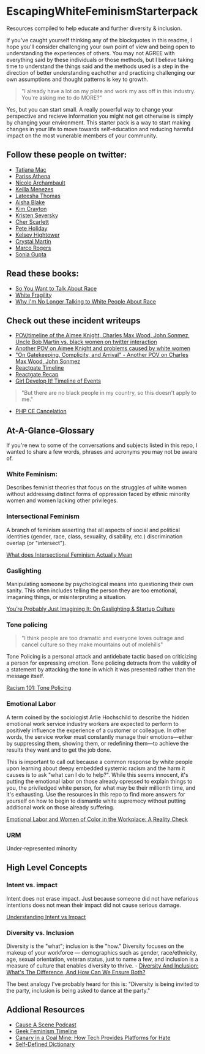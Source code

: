 # EscapingWhiteFeminismStarterpack

Resources compiled to help educate and further diversity & inclusion. 

If you've caught yourself thinking any of the blockquotes in this readme, I hope you'll consider challenging your own point of view and being open to understanding the experiences of others. You may not AGREE with everything said by these individuals or those methods, but I believe taking time to understand the things said and the methods used is a step in the direction of better understanding eachother and practicing challenging our own assumptions and thought patterns is key to growth. 

> "I already have a lot on my plate and work my ass off in this industry. You're asking me to do MORE?"

Yes, but you can start small. A really powerful way to change your perspective and recieve information you might not get otherwise is simply by changing your environment. This starter pack is a way to start making changes in your life to move towards self-education and reducing harmful impact on the most vunerable members of your community. 

## Follow these people on twitter:

- [Tatiana Mac](https://twitter.com/TatianaTMac)
- [Pariss Athena](https://twitter.com/ParissAthena)
- [Nicole Archambault](https://twitter.com/lavie_encode)
- [Keilla Menezes](https://twitter.com/keillamenezes_)
- [Lateesha Thomas](https://twitter.com/lateeshathomas)
- [Aisha Blake](https://twitter.com/AishaBlake)
- [Kim Crayton](https://twitter.com/KimCrayton1)
- [Kristen Seversky](https://twitter.com/KR1573N)
- [Cher Scarlett](https://twitter.com/CHERdotdev)
- [Pete Holiday](https://twitter.com/toomuchpete)
- [Kelsey Hightower](https://twitter.com/kelseyhightower)
- [Crystal Martin](https://twitter.com/codermeow)
- [Marco Rogers](https://twitter.com/polotek)
- [Sonia Gupta](https://twitter.com/soniagupta504)

## Read these books: 

- [So You Want to Talk About Race](https://amazon.com/You-Want-Talk-About-Race/dp/1580058825/ref=sr_1_2?keywords=so+you+want+to+talk+about+race&qid=1574384071&sr=8-2)
- [White Fragility](https://amazon.com/White-Fragility-People-About-Racism/dp/0807047414/ref=sr_1_1_sspa?keywords=so+you+want+to+talk+about+race&qid=1574384071&sr=8-1-spons&psc=1spLa=ZW5jcnlwdGVkUXVhbGlmaWVyPUEzTlM5TkJQRDJQOEFIJmVuY3J5cHRlZElkPUEwOTU3MzM0SzZYRVIxMFlHNzYzJmVuY3J5cHRlZEFkSWQ9QTA0MTEzNzFGSlZJQTE0RkJGMzEmd2lkZ2V0TmFtZT1zcF9hdGYmYWN0aW9uPWNsaWNrUmVkaXJlY3QmZG9Ob3RMb2dDbGljaz10cnVl)
- [Why I'm No Longer Talking to White People About Race](https://amazon.com/Longer-Talking-White-People-About/dp/1635572959/ref=sr_1_15?keywords=so+you+want+to+talk+about+race&qid=1574384137&sr=8-15)

## Check out these incident writeups

- [POV/timeline of the Aimee Knight, Charles Max Wood, John Sonmez, Uncle Bob Martin vs. black women on twitter interaction](https://medium.com/@cherp/propaganda-other-lies-we-tell-4325240379f7)
- [Another POV on Aimee Knight and problems caused by white women](https://medium.com/@DarkSkyLady/white-supremacy-bingo-in-tech-71167f6fc581)
- ["On Gatekeeping, Complicity, and Arrival" - Another POV on Charles Max Wood, John Sonmez](https://avdi.codes/on-gatekeeping-complicity-and-arrival/)
- [Reactgate Timeline](https://docs.google.com/document/d/1g4oh2GGZOsucZfT1YJ5wjDUSk3ntbM3RNAxVs528-NM/edit)
- [Reactgate Recap](https://dev.to/aryanjnyc/ken-wheeler-and-dan-abramov-deactivate-their-twitter-accounts-302)
- [Girl Develop It! Timeline of Events](http://an-open-letter-to-gdi-board.com/timeline/)

> "But there are no black people in my country, so this doesn't apply to me."

- [PHP CE Cancelation](https://wptavern.com/php-central-europe-conference-canceled-due-to-lack-of-speaker-diversity)


## At-A-Glance-Glossary

If you're new to some of the conversations and subjects listed in this repo, I wanted to share a few words, phrases and acronyms you may not be aware of.

### White Feminism: 

Describes feminist theories that focus on the struggles of white women without addressing distinct forms of oppression faced by ethnic minority women and women lacking other privileges. 

### Intersectional Feminism

A branch of feminism asserting that all aspects of social and political identities (gender, race, class, sexuality, disability, etc.) discrimination overlap (or "intersect").

[What does Intersectional Feminism Actually Mean](https://iwda.org.au/what-does-intersectional-feminism-actually-mean/)

### Gaslighting

Manipulating someone by psychological means into questioning their own sanity. This often includes telling the person they are too emotional, imaganing things, or misinterpruting a situation.

[You’re Probably Just Imagining It: On Gaslighting & Startup Culture](https://medium.com/@ruemcclammyhand/youre-probably-just-imagining-it-the-effects-of-gaslighting-on-marginalized-tech-workers-b45cd6a06841)

### Tone policing

> "I think people are too dramatic and everyone loves outrage and cancel culture so they make mountains out of molehills"

Tone Policing is a personal attack and antidebate tactic based on criticizing a person for expressing emotion. Tone policing detracts from the validity of a statement by attacking the tone in which it was presented rather than the message itself.

[Racism 101: Tone Policing](https://medium.com/@tessintrovert/racism-101-tone-policing-92481c044b6a)

### Emotional Labor

A term coined by the sociologist Arlie Hochschild to describe the hidden emotional work service industry workers are expected to perform to positively influence the experience of a customer or colleague. In other words, the service worker must constantly manage their emotions—either by suppressing them, showing them, or redefining them—to achieve the results they want and to get the job done.

This is important to call out because a common response by white people upon learning about deepy embedded systemic racism and the harm it causes is to ask "what can I do to help?". While this seems innocent, it's putting the emotional labor on those already opressed to explain things to you, the priviledged white person, for what may be their millionth time, and it's exhausting. Use the resources in this repo to find more answers for yourself on how to begin to dismantle white supremecy without putting additional work on those already suffering. 

[Emotional Labor and Women of Color in the Workplace: A Reality Check
](https://www.portlandoregon.gov/article/686010)

### URM

Under-represented minority

## High Level Concepts

### Intent vs. impact

Intent does not erase impact. Just because someone did not have nefarious intentions does not mean their impact did not cause serious damage.

[Understanding Intent vs Impact](https://shegeeksout.com/understanding-intent-vs-impact/)

### Diversity vs. Inclusion

Diversity is the "what"; inclusion is the "how." Diversity focuses on the makeup of your workforce — demographics such as gender, race/ethnicity, age, sexual orientation, veteran status, just to name a few, and inclusion is a measure of culture that enables diversity to thrive. - [Diversity And Inclusion: What's The Difference, And How Can We Ensure Both?](https://www.adp.com/spark/articles/2019/03/diversity-and-inclusion-whats-the-difference-and-how-can-we-ensure-both.aspx)

The best analogy I've probably heard for this is: "Diversity is being invited to the party, inclusion is being asked to dance at the party."


## Addional Resources

- [Cause A Scene Podcast](https://hashtagcauseascene.com/podcast/)
- [Geek Feminism Timeline](https://geekfeminism.wikia.org/wiki/Timeline_of_incidents)
- [Canary in a Coal Mine: How Tech Provides Platforms for Hate](https://alistapart.com/article/canary-in-a-coal-mine-how-tech-provides-platforms-for-hate/)
- [Self-Defined Dictionary](https://github.com/tatianamac/selfdefined)
